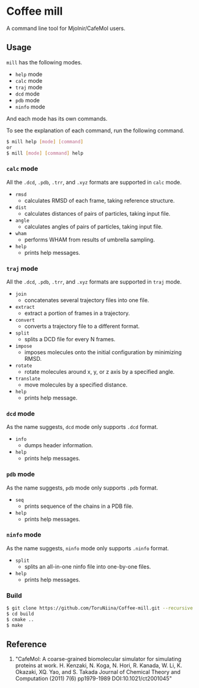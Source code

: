 # Coffee mill

A command line tool for Mjolnir/CafeMol users.

## Usage

`mill` has the following modes.

- `help` mode
- `calc` mode
- `traj` mode
- `dcd` mode
- `pdb` mode
- `ninfo` mode

And each mode has its own commands.

To see the explanation of each command, run the following command.

```sh
$ mill help [mode] [command]
or
$ mill [mode] [command] help
```

### `calc` mode

All the `.dcd`, `.pdb`, `.trr`, and `.xyz` formats are supported in `calc` mode.

- `rmsd`
  - calculates RMSD of each frame, taking reference structure.
- `dist`
  - calculates distances of pairs of particles, taking input file.
- `angle`
  - calculates angles of pairs of particles, taking input file.
- `wham`
  - performs WHAM from results of umbrella sampling.
- `help`
  - prints help messages.

### `traj` mode

All the `.dcd`, `.pdb`, `.trr`, and `.xyz` formats are supported in `traj` mode.

- `join`
  - concatenates several trajectory files into one file.
- `extract`
  - extract a portion of frames in a trajectory.
- `convert`
  - converts a trajectory file to a different format.
- `split`
  - splits a DCD file for every N frames.
- `impose`
  - imposes molecules onto the initial configuration by minimizing RMSD.
- `rotate`
  - rotate molecules around x, y, or z axis by a specified angle.
- `translate`
  - move molecules by a specified distance.
- `help`
  - prints help message.

### `dcd` mode

As the name suggests, `dcd` mode only supports `.dcd` format.

- `info`
  - dumps header information.
- `help`
  - prints help messages.

### `pdb` mode

As the name suggests, `pdb` mode only supports `.pdb` format.

- `seq`
  - prints sequence of the chains in a PDB file.
- `help`
  - prints help messages.

### `ninfo` mode

As the name suggests, `ninfo` mode only supports `.ninfo` format.

- `split`
  - splits an all-in-one ninfo file into one-by-one files.
- `help`
  - prints help messages.


### Build

```sh
$ git clone https://github.com/ToruNiina/Coffee-mill.git --recursive
$ cd build
$ cmake ..
$ make
```

## Reference

1. "CafeMol: A coarse-grained biomolecular simulator for simulating proteins at work. H. Kenzaki, N. Koga, N. Hori, R. Kanada, W. Li, K. Okazaki, XQ. Yao, and S. Takada Journal of Chemical Theory and Computation (2011) 7(6) pp1979-1989 DOI:10.1021/ct2001045"
